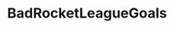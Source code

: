 ---
title: BadRocketLeagueGoals
crosslinks:
- RocketLeague
- HitBoxPorn
- RocketLittleLeague
- RLFashionAdvice
---